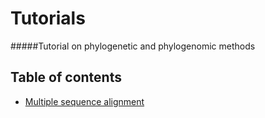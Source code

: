 # Tutorials

#####Tutorial on phylogenetic and phylogenomic methods


## Table of contents

* [Multiple sequence alignment](multiple_sequence_alignment)
